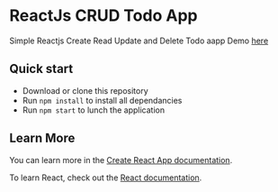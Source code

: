 # ReactJs CRUD Todo App
Simple Reactjs Create Read Update and Delete Todo aapp
Demo [here](https://akfred.github.io/react-complete-crud-todo-app)

## Quick start

* Download or clone this repository
* Run `npm install` to install all dependancies
* Run `npm start` to lunch the application

## Learn More

You can learn more in the [Create React App documentation](https://facebook.github.io/create-react-app/docs/getting-started).

To learn React, check out the [React documentation](https://reactjs.org/).
